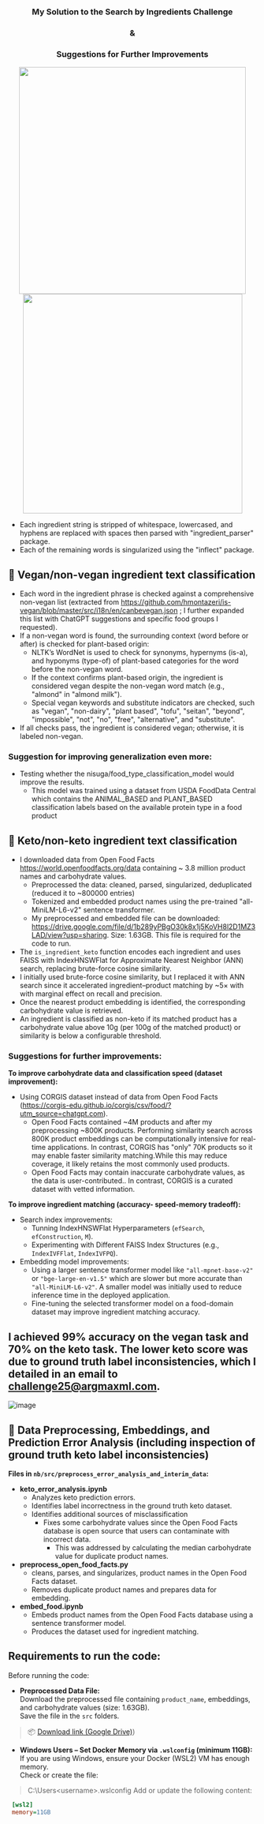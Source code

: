 <div align="center">

### My Solution to the Search by Ingredients Challenge 
### & 
### Suggestions for Further Improvements

</div>

<p align="center">
  <img src="https://github.com/user-attachments/assets/42073ccf-9f8a-4fe1-8e8c-41f6fb51b868" width="460" />
  <img src="https://github.com/user-attachments/assets/d6e87ca4-c4f1-4fed-95df-24df71a4005f" width="445" />
</p>

- Each ingredient string is stripped of whitespace, lowercased, and hyphens are replaced with spaces then parsed with "ingredient_parser" package.
- Each of the remaining words is singularized using the "inflect" package.

## 🥦 Vegan/non-vegan ingredient text classification

- Each word in the ingredient phrase is checked against a comprehensive non-vegan list (extracted from https://github.com/hmontazeri/is-vegan/blob/master/src/i18n/en/canbevegan.json ; I further expanded this list with ChatGPT suggestions and specific food groups I requested).
- If a non-vegan word is found, the surrounding context (word before or after) is checked for plant-based origin:
  - NLTK’s WordNet is used to check for synonyms, hypernyms (is-a), and hyponyms (type-of) of plant-based categories for the word before the non-vegan word.
  - If the context confirms plant-based origin, the ingredient is considered vegan despite the non-vegan word match (e.g., "almond" in "almond milk").
  - Special vegan keywords and substitute indicators are checked, such as "vegan", "non-dairy", "plant based", "tofu", "seitan", "beyond", "impossible", "not", "no", "free", "alternative", and "substitute".
- If all checks pass, the ingredient is considered vegan; otherwise, it is labeled non-vegan.
  
### Suggestion for improving generalization even more:
- Testing whether the nisuga/food_type_classification_model would improve the results.
  - This model was trained using a dataset from USDA FoodData Central which contains the ANIMAL_BASED and PLANT_BASED classification labels based on the available protein type in a food product

## 🥑 Keto/non-keto ingredient text classification

- I downloaded data from Open Food Facts https://world.openfoodfacts.org/data containing ~ 3.8 million product names and carbohydrate values.
    - Preprocessed the data: cleaned, parsed, singularized, deduplicated (reduced it to ~800000 entries)
    - Tokenized and embedded product names using the pre-trained "all-MiniLM-L6-v2" sentence transformer.
    - My preprocessed and embedded file can be downloaded: https://drive.google.com/file/d/1b289yPBgO30k8x1j5KoVH8l2D1MZ3LAD/view?usp=sharing. Size: 1.63GB. This file is required for the code to run.  
- The `is_ingredient_keto` function encodes each ingredient and uses FAISS with IndexHNSWFlat for Approximate Nearest Neighbor (ANN) search, replacing brute-force cosine similarity.
- I initially used brute-force cosine similarity, but I replaced it with ANN search since it accelerated ingredient–product matching by ~5× with with marginal effect on recall and precision.
- Once the nearest product embedding is identified, the corresponding carbohydrate value is retrieved.
- An ingredient is classified as non-keto if its matched product has a carbohydrate value above 10g (per 100g of the matched product) or similarity is below a configurable threshold.

### Suggestions for further improvements:
**To improve carbohydrate data and classification speed (dataset improvement):**
- Using CORGIS dataset instead of data from Open Food Facts (https://corgis-edu.github.io/corgis/csv/food/?utm_source=chatgpt.com).
  - Open Food Facts contained ~4M products and after my preprocessing ~800K products. Performing similarity search across 800K product embeddings can be computationally intensive for real-time applications. In contrast, CORGIS has "only" 70K products so it may enable faster similarity matching.While this may reduce coverage, it likely retains the most commonly used products.
  - Open Food Facts may contain inaccurate carbohydrate values, as the data is user-contributed.. In contrast, CORGIS is a curated dataset with vetted information.

**To improve ingredient matching (accuracy- speed-memory tradeoff):**
- Search index improvements:
  - Tunning IndexHNSWFlat Hyperparameters (`efSearch`, `efConstruction`, `M`).
  - Experimenting with Different FAISS Index Structures (e.g., `IndexIVFFlat`, `IndexIVFPQ`).
- Embedding model improvements:
  - Using a larger sentence transformer model like `"all-mpnet-base-v2"` or `"bge-large-en-v1.5"` which are slower but more accurate than `"all-MiniLM-L6-v2"`. A smaller model was initially used to reduce inference time in the deployed application.
  - Fine-tuning the selected transformer model on a food-domain dataset may improve ingredient matching accuracy.

## I achieved 99% accuracy on the vegan task and 70% on the keto task. The lower keto score was due to ground truth label inconsistencies, which I detailed in an email to challenge25@argmaxml.com.

![image](https://github.com/user-attachments/assets/55c20d0a-ef7f-4f53-8084-2057b899f8c3)


## 📁 Data Preprocessing, Embeddings, and Prediction Error Analysis (including inspection of **ground truth keto label inconsistencies**)

**Files in `nb/src/preprocess_error_analysis_and_interim_data`:**
- **keto_error_analysis.ipynb**
  - Analyzes keto prediction errors.
  - Identifies label incorrectness in the ground truth keto dataset.
  - Identifies additional sources of misclassification
    - Fixes some carbohydrate values since the Open Food Facts database is open source that users can contaminate with incorrect data.
      - This was addressed by calculating the median carbohydrate value for duplicate product names.  
- **preprocess_open_food_facts.py**
  - cleans, parses, and singularizes, product names in the Open Food Facts dataset.
  - Removes duplicate product names and prepares data for embedding.
- **embed_food.ipynb**
  - Embeds product names from the Open Food Facts database using a sentence transformer model.
  - Produces the dataset used for ingredient matching.

## Requirements to run the code: 
Before running the code:
  - **Preprocessed Data File:**  
   Download the preprocessed file containing `product_name`, embeddings, and carbohydrate values (size: 1.63GB).  
   Save the file in the `src` folders.  
   > 📦 [Download link (Google Drive)](https://drive.google.com/file/d/1b289yPBgO30k8x1j5KoVH8l2D1MZ3LAD/view?usp=sharing))

  - **Windows Users – Set Docker Memory via `.wslconfig` (minimum 11GB):**  
   If you are using Windows, ensure your Docker (WSL2) VM has enough memory.  
   Check or create the file:
   > C:\Users\<username>\.wslconfig
   Add or update the following content:
   ```ini
    [wsl2]
    memory=11GB


